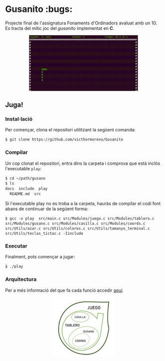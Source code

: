 # Gusanito :bugs:
Projecte final de l'assignatura Fonaments d'Ordinadors avaluat amb un 10. Es tracta del mític joc del _gusanito_ implementat en **C**.


<p align="center">
  <img src="./docs/gusanito.gif"  width="350" /><br />
</p>


## Juga!
### Instal·lació
Per començar, clona el repositori utilitzant la següent comanda: 

```bash
$ git clone https://github.com/victhormoreno/Gusanito
```

### Compilar
Un cop clonat el repositori, entra dins la carpeta i comprova que està inclòs l'executable `play`:

```bash
$ cd ~/path/gusano
$ ls
docs  include  play
  README.md  src
```

Si l'executable play no es troba a la carpeta, hauràs de compilar el codi font abans de continuar de la següent forma:

```
$ gcc -o play  src/main.c src/Modules/juego.c src/Modules/tablero.c src/Modules/gusano.c src/Modules/casilla.c src/Modules/coords.c src/Utils/azar.c src/Utils/colores.c src/Utils/tamanyo_terminal.c src/Utils/teclas_tictac.c -Iinclude
```

### Executar
Finalment, pots començar a jugar:

```bash
$ ./play
```

### Arquitectura
Per a més informació del que fa cada funció accedir [aquí](/docs/Full%20ACTA%20%2B%20Calendari%20%2B%20Mapa%20llibreries%20i%20funcions.pdf).

<p align="center">
  <img src="./docs/map.png"  width="200" /><br />
</p>
